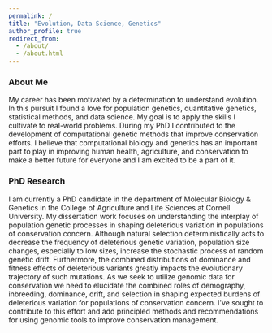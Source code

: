 ```yaml
---
permalink: /
title: "Evolution, Data Science, Genetics"
author_profile: true
redirect_from: 
  - /about/
  - /about.html
---
```



### About Me
My career has been motivated by a determination to understand evolution. In this pursuit I found a love for population genetics, quantitative genetics, statistical methods, and data science. My goal is to apply the skills I cultivate to real-world problems. During my PhD I contributed to the development of computational genetic methods that improve conservation efforts. I believe that computational biology and genetics has an important part to play in improving human health, agriculture, and conservation to make a better future for everyone and I am excited to be a part of it.

### PhD Research
I am currently a PhD candidate in the department of Molecular Biology & Genetics in the College of Agriculture and Life Sciences at Cornell University. My dissertation work focuses on understanding the interplay of population genetic processes in shaping deleterious variation in populations of conservation concern. Although natural selection deterministically acts to decrease the frequency of deleterious genetic variation, population size changes, especially to low sizes, increase the stochastic process of random genetic drift. Furthermore, the combined distributions of dominance and fitness effects of deleterious variants greatly impacts the evolutionary trajectory of such mutations. As we seek to utilize genomic data for conservation we need to elucidate the combined roles of demography, inbreeding, dominance, drift, and selection in shaping expected burdens of deleterious variation for populations of conservation concern. I've sought to contribute to this effort and add principled methods and recommendations for using genomic tools to improve conservation management.

